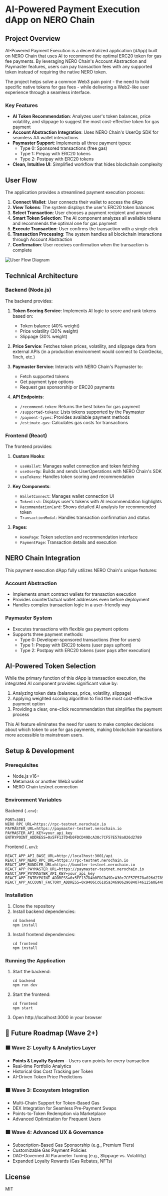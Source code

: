 # AI-Powered Payment Execution dApp on NERO Chain

## Project Overview

AI-Powered Payment Execution is a decentralized application (dApp) built on NERO Chain that uses AI to recommend the optimal ERC20 token for gas fee payments. By leveraging NERO Chain's Account Abstraction and Paymaster features, users can pay transaction fees with any supported token instead of requiring the native NERO token.

The project helps solve a common Web3 pain point - the need to hold specific native tokens for gas fees - while delivering a Web2-like user experience through a seamless interface.

### Key Features

- **AI Token Recommendation**: Analyzes user's token balances, price volatility, and slippage to suggest the most cost-effective token for gas payment
- **Account Abstraction Integration**: Uses NERO Chain's UserOp SDK for seamless AA wallet interactions
- **Paymaster Support**: Implements all three payment types:
  - Type 0: Sponsored transactions (free gas)
  - Type 1: Prepay with ERC20 tokens
  - Type 2: Postpay with ERC20 tokens
- **Clean, Intuitive UI**: Simplified workflow that hides blockchain complexity

## User Flow

The application provides a streamlined payment execution process:

1. **Connect Wallet**: User connects their wallet to access the dApp
2. **View Tokens**: The system displays the user's ERC20 token balances
3. **Select Transaction**: User chooses a payment recipient and amount
4. **Smart Token Selection**: The AI component analyzes all available tokens and recommends the optimal one for gas payment
5. **Execute Transaction**: User confirms the transaction with a single click
6. **Transaction Processing**: The system handles all blockchain interactions through Account Abstraction
7. **Confirmation**: User receives confirmation when the transaction is complete

![User Flow Diagram](./docs/userflow.png)

## Technical Architecture

### Backend (Node.js)

The backend provides:

1. **Token Scoring Service**: Implements AI logic to score and rank tokens based on:
   - Token balance (40% weight)
   - Price volatility (30% weight)
   - Slippage (30% weight)

2. **Price Service**: Fetches token prices, volatility, and slippage data from external APIs (in a production environment would connect to CoinGecko, 1inch, etc.)

3. **Paymaster Service**: Interacts with NERO Chain's Paymaster to:
   - Fetch supported tokens
   - Get payment type options
   - Request gas sponsorship or ERC20 payments

4. **API Endpoints**:
   - `/recommend-token`: Returns the best token for gas payment
   - `/supported-tokens`: Lists tokens supported by the Paymaster
   - `/payment-types`: Provides available payment methods
   - `/estimate-gas`: Calculates gas costs for transactions

### Frontend (React)

The frontend provides:

1. **Custom Hooks**:
   - `useWallet`: Manages wallet connection and token fetching
   - `useUserOp`: Builds and sends UserOperations with NERO Chain's SDK
   - `useTokens`: Handles token scoring and recommendation

2. **Key Components**:
   - `WalletConnect`: Manages wallet connection UI
   - `TokenList`: Displays user's tokens with AI recommendation highlights
   - `RecommendationCard`: Shows detailed AI analysis for recommended token
   - `TransactionModal`: Handles transaction confirmation and status

3. **Pages**:
   - `HomePage`: Token selection and recommendation interface
   - `PaymentPage`: Transaction details and execution

## NERO Chain Integration

This payment execution dApp fully utilizes NERO Chain's unique features:

### Account Abstraction

- Implements smart contract wallets for transaction execution
- Provides counterfactual wallet addresses even before deployment
- Handles complex transaction logic in a user-friendly way

### Paymaster System

- Executes transactions with flexible gas payment options
- Supports three payment methods:
  - Type 0: Developer-sponsored transactions (free for users)
  - Type 1: Prepay with ERC20 tokens (user pays upfront)
  - Type 2: Postpay with ERC20 tokens (user pays after execution)

## AI-Powered Token Selection

While the primary function of this dApp is transaction execution, the integrated AI component provides significant value by:

1. Analyzing token data (balances, price, volatility, slippage)
2. Applying weighted scoring algorithm to find the most cost-effective payment option
3. Providing a clear, one-click recommendation that simplifies the payment process

This AI feature eliminates the need for users to make complex decisions about which token to use for gas payments, making blockchain transactions more accessible to mainstream users.

## Setup & Development

### Prerequisites

- Node.js v16+
- Metamask or another Web3 wallet
- NERO Chain testnet connection

### Environment Variables

Backend (`.env`):
```
PORT=3001
NERO_RPC_URL=https://rpc-testnet.nerochain.io
PAYMASTER_URL=https://paymaster-testnet.nerochain.io
PAYMASTER_API_KEY=your_api_key
ENTRYPOINT_ADDRESS=0x5FF137D4b0FDCD49DcA30c7CF57E578a026d2789
```

Frontend (`.env`):
```
REACT_APP_API_BASE_URL=http://localhost:3001/api
REACT_APP_NERO_RPC_URL=https://rpc-testnet.nerochain.io
REACT_APP_BUNDLER_URL=https://bundler-testnet.nerochain.io
REACT_APP_PAYMASTER_URL=https://paymaster-testnet.nerochain.io
REACT_APP_PAYMASTER_API_KEY=your_api_key
REACT_APP_ENTRYPOINT_ADDRESS=0x5FF137D4b0FDCD49DcA30c7CF57E578a026d2789
REACT_APP_ACCOUNT_FACTORY_ADDRESS=0x9406Cc6185a346906296840746125a0E44976454
```

### Installation

1. Clone the repository
2. Install backend dependencies:
   ```
   cd backend
   npm install
   ```
3. Install frontend dependencies:
   ```
   cd frontend
   npm install
   ```

### Running the Application

1. Start the backend:
   ```
   cd backend
   npm run dev
   ```
2. Start the frontend:
   ```
   cd frontend
   npm start
   ```
3. Open http://localhost:3000 in your browser

## 🚀 Future Roadmap (Wave 2+)

### 🟦 Wave 2: Loyalty & Analytics Layer
- **Points & Loyalty System** – Users earn points for every transaction  
- Real-time Portfolio Analytics  
- Historical Gas Cost Tracking per Token  
- AI-Driven Token Price Predictions

### 🟩 Wave 3: Ecosystem Integration
- Multi-Chain Support for Token-Based Gas  
- DEX Integration for Seamless Pre-Payment Swaps  
- Points-to-Token Redemption via Marketplace  
- Advanced Optimization for Frequent Users

### 🟪 Wave 4: Advanced UX & Governance
- Subscription-Based Gas Sponsorship (e.g., Premium Tiers)  
- Customizable Gas Payment Policies  
- DAO-Governed AI Parameter Tuning (e.g., Slippage vs. Volatility)  
- Expanded Loyalty Rewards (Gas Rebates, NFTs)

## License

MIT
